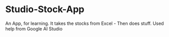 # Studio-Stock-App
An App, for learning. It takes the stocks from Excel - Then does stuff. Used help from Google AI Studio
